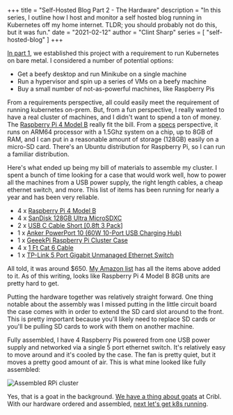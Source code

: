 +++
title = "Self-Hosted Blog Part 2 - The Hardware"
description = "In this series, I outline how I host and monitor a self hosted blog running in Kubernetes off my home internet. TLDR; you should probably not do this, but it was fun."
date = "2021-02-12"
author = "Clint Sharp"
series = [ "self-hosted-blog" ]
+++

[In part 1](../0), we established this project with a requirement to run Kubernetes on bare metal. I considered a number of potential options:

* Get a beefy desktop and run Minikube on a single machine
* Run a hypervisor and spin up a series of VMs on a beefy machine
* Buy a small number of not-as-powerful machines, like Raspberry Pis

From a requirements perspective, all could easily meet the requirement of running kubernetes on-prem. But, from a fun perspective, I really wanted to have a real cluster of machines, and I didn't want to spend a ton of money. The [Raspberry Pi 4 Model B](https://www.raspberrypi.com/products/raspberry-pi-4-model-b/) really fit the bill. From a [specs](https://www.raspberrypi.com/products/raspberry-pi-4-model-b/specifications/) perspective, it runs on ARM64 processor with a 1.5Ghz system on a chip, up to 8GB of RAM, and I can put in a reasonable amount of storage (128GB) easily on a micro-SD card. There's an Ubuntu distribution for Raspberry Pi, so I can run a familiar distribution.

Here's what ended up being my bill of materials to assemble my cluster. I spent a bunch of time looking for a case that would work well, how to power all the machines from a USB power supply, the right length cables, a cheap ethernet switch, and more. This list of items has been running for nearly a year and has been very reliable.

* 4 x [Raspberry Pi 4 Model B](https://www.amazon.com/dp/B08R87H4RR/?coliid=IBUF6FNUN5R2V&colid=2BFB3S9OUD8LG&psc=0&ref_=lv_ov_lig_dp_it)
* 4 x [SanDisk 128GB Ultra MicroSDXC](https://www.amazon.com/gp/product/B08GYKNCCP/ref=ppx_yo_dt_b_asin_title_o09_s02?ie=UTF8&psc=1)
* 2 x [USB C Cable Short [0.8ft 3 Pack]](https://www.amazon.com/gp/product/B07HQHL6ZK/ref=ppx_yo_dt_b_asin_title_o09_s02?ie=UTF8&th=1)
* 1 x [Anker PowerPort 10 (60W 10-Port USB Charging Hub)](https://www.amazon.com/gp/product/B00YRYS4T4/ref=ppx_yo_dt_b_asin_title_o09_s02?ie=UTF8&psc=1)
* 1 x [GeeekPi Raspberry Pi Cluster Case](https://www.amazon.com/gp/product/B083FDHPBH/ref=ppx_yo_dt_b_asin_title_o09_s03?ie=UTF8&psc=1)
* 4 x [1 Ft Cat 6 Cable](https://www.amazon.com/gp/product/B001TPH45Y/ref=ppx_yo_dt_b_asin_title_o00_s00?ie=UTF8&th=1)
* 1 x [TP-Link 5 Port Gigabit Unmanaged Ethernet Switch](https://www.amazon.com/gp/product/B00A128S24/ref=ppx_yo_dt_b_asin_title_o00_s00?ie=UTF8&psc=1)

All told, it was around $650. [My Amazon list](https://www.amazon.com/hz/wishlist/ls/2BFB3S9OUD8LG?ref_=wl_share) has all the items above added to it. As of this writing, looks like Raspberry Pi 4 Model B 8GB units are pretty hard to get. 

Putting the hardware together was relatively straight forward. One thing notable about the assembly was I missed putting in the little circuit board the case comes with in order to extend the SD card slot around to the front. This is pretty important because you'll likely need to replace SD cards or you'll be pulling SD cards to work with them on another machine.

Fully assembled, I have 4 Raspberry Pis powered from one USB power supply and networked via a single 5 port ethernet switch. It's relatively easy to move around and it's cooled by the case. The fan is pretty quiet, but it moves a pretty good amount of air. This is what mine looked like fully assembled:

![Assembled RPi cluster](../images/IMG_3484.jpg "Assembled RPi cluster")

Yes, that is a goat in the background. [We have a thing about goats](https://cribl.io/blog/why-cribl-is-the-goat/) at Cribl. With our hardware ordered and assembled, [next let's get k8s running](../2).
